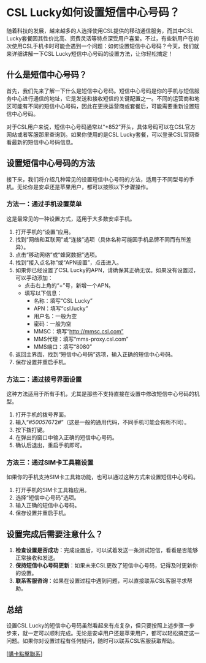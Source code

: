 # CSL Lucky如何设置短信中心号码？

随着科技的发展，越来越多的人选择使用CSL提供的移动通信服务，而其中CSL Lucky套餐因其性价比高、资费灵活等特点深受用户喜爱。不过，有些新用户在初次使用CSL手机卡时可能会遇到一个问题：如何设置短信中心号码？今天，我们就来详细讲解一下CSL Lucky短信中心号码的设置方法，让你轻松搞定！

## 什么是短信中心号码？

首先，我们先来了解一下什么是短信中心号码。短信中心号码是你的手机与短信服务中心进行通信的地址，它是发送和接收短信的关键配置之一。不同的运营商和地区可能有不同的短信中心号码，因此在更换运营商或套餐后，可能需要重新设置短信中心号码。

对于CSL用户来说，短信中心号码通常以“+852”开头，具体号码可以在CSL官方网站或者客服那里查询到。如果你使用的是CSL Lucky套餐，可以登录CSL官网查看最新的短信中心号码信息。

## 设置短信中心号码的方法

接下来，我们将介绍几种常见的设置短信中心号码的方法，适用于不同型号的手机。无论你是安卓还是苹果用户，都可以按照以下步骤操作。

### 方法一：通过手机设置菜单

这是最常见的一种设置方式，适用于大多数安卓手机。

1. 打开手机的“设置”应用。
2. 找到“网络和互联网”或“连接”选项（具体名称可能因手机品牌不同而有所差异）。
3. 点击“移动网络”或“蜂窝数据”选项。
4. 找到“接入点名称”或“APN设置”，点击进入。
5. 如果你已经设置了CSL Lucky的APN，请确保其正确无误。如果没有设置过，可以手动添加：
   - 点击右上角的“+”号，新增一个APN。
   - 填写以下信息：
     - 名称：填写“CSL Lucky”
     - APN：填写“csl.lucky”
     - 用户名：一般为空
     - 密码：一般为空
     - MMSC：填写“http://mmsc.csl.com”
     - MMS代理：填写“mms-proxy.csl.com”
     - MMS端口：填写“8080”
6. 返回主界面，找到“短信中心号码”选项，输入正确的短信中心号码。
7. 保存设置并重启手机。

### 方法二：通过拨号界面设置

这种方法适用于所有手机，尤其是那些不支持直接在设置中修改短信中心号码的机型。

1. 打开手机的拨号界面。
2. 输入“*#5005*7672#”（这是一般的通用代码，不同手机可能会有所不同）。
3. 按下拨打键。
4. 在弹出的窗口中输入正确的短信中心号码。
5. 确认后退出，重启手机即可。

### 方法三：通过SIM卡工具箱设置

如果你的手机支持SIM卡工具箱功能，也可以通过这种方式来设置短信中心号码。

1. 打开手机的SIM卡工具箱应用。
2. 选择“短信中心号码”选项。
3. 输入正确的短信中心号码。
4. 保存设置并重启手机。

## 设置完成后需要注意什么？

1. **检查设置是否成功**：完成设置后，可以试着发送一条测试短信，看看是否能够正常接收和发送。
2. **保持短信中心号码更新**：如果未来CSL更改了短信中心号码，记得及时更新你的设置。
3. **联系客服咨询**：如果在设置过程中遇到问题，可以直接联系CSL客服寻求帮助。

## 总结

设置CSL Lucky的短信中心号码虽然看起来有点复杂，但只要按照上述步骤一步步来，就一定可以顺利完成。无论是安卓用户还是苹果用户，都可以轻松搞定这一问题。如果你对设置过程有任何疑问，随时可以联系CSL客服获取帮助。

[[購卡點擊聯系](https://t.me/s/esim1088)]